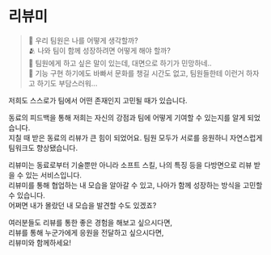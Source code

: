 # 리뷰미

> 🤔 우리 팀원은 나를 어떻게 생각할까?  
> 🫂 나와 팀이 함께 성장하려면 어떻게 해야 할까?  
> 🤨 팀원에게 하고 싶은 말이 있는데, 대면으로 하기가 민망하네..  
> 🥹 기능 구현 하기에도 바빠서 문화를 챙길 시간도 없고, 팀원들한테 이런거 하자고 하기도 부담스러워...

저희도 스스로가 팀에서 어떤 존재인지 고민될 때가 있습니다.

동료의 피드백을 통해 저희는 자신의 강점과 팀에 어떻게 기여할 수 있는지를 알게 되었습니다.  
지칠 때 받은 동료의 리뷰가 큰 힘이 되었어요. 팀원 모두가 서로를 응원하니 자연스럽게 팀워크도 향상됐습니다.

리뷰미는 동료로부터 기술뿐만 아니라 소프트 스킬, 나의 특징 등을 다방면으로 리뷰 받을 수 있는 서비스입니다.  
리뷰미를 통해 협업하는 내 모습을 알아갈 수 있고, 나아가 함께 성장하는 방식을 고민할 수 있습니다.  
어쩌면 내가 몰랐던 내 모습을 발견할 수도 있겠죠?

여러분들도 리뷰를 통한 좋은 경험을 해보고 싶으시다면,  
리뷰를 통해 누군가에게 응원을 전달하고 싶으시다면,  
리뷰미와 함께하세요! 
